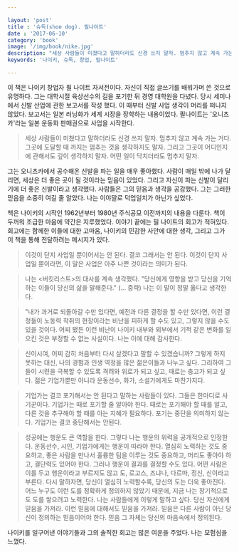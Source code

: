 ```yaml
---

layout: 'post'
title : '슈독(shoe dog). 필나이트'
date : '2017-06-10'
category: 'book'
image: '/img/book/nike.jpg'
description: "세상 사람들이 미쳤다고 말하더라도 신경 쓰지 말자. 멈추지 않고 계속 가는 거다. 그곳에 도달할 때 까지는 멈추는 것을 생각하지도 말자. 그리고 그곳이 어디인지에 관해서도 깊이 생각하지 말자. 어떤 일이 닥치더라도 멈추지 말자."
keywords: '나이키, 슈독, 창업, 필나이트'

---
```


이 책은 나이키 창업자 필 나이트 자서전이다. 자신이 직접 글쓰기를 배워가며 쓴 것으로 유명하다. 그는 대학시절 육상선수의 길을 포기한 뒤 경영 대학원을 다녔다. 당시 세미나에서 신발 산업에 관한 보고서를 작성 했다. 이 때부터 신발 사업 생각이 머리를 떠나지 않았다. 보고서는 일본 러닝화가 세계 시장을 장학하는 내용이었다. 필나이트는  '오니츠카'라는 일본 운동화 판매권으로 사업을 시작한다.

> 세상 사람들이 미쳤다고 말하더라도 신경 쓰지 말자. 멈추지 않고 계속 가는 거다. 그곳에 도달할 때 까지는 멈추는 것을 생각하지도 말자. 그리고 그곳이 어디인지에 관해서도 깊이 생각하지 말자. 어떤 일이 닥치더라도 멈추지 말자.

그는 오니츠카에서 공수해온 신발을 파는 일을 매우 좋아했다. 사람이 매일 밖에 나가 달리면, 세상은 더 좋은 곳이 될 것이라는 믿음이 있었다. 그리고 자신이 파는 신발이 달리기에 더 좋은 신발이라고 생각했다. 사람들은 그의 믿음과 생각을 공감했다. 그는 그러한 믿음을 소중히 여길 줄 알았다. 나는 이야말로 덕업일치가 아닌가 싶었다.

책은 나이키의 시작인 1962년부터 1980년 주식공모 이전까지의 내용을 다룬다. 책이 두꺼워 조급한 마음에 약간은 지루했었다. 이야기 끝에는 필 나이트의 회고가 적혀있다. 회고에는 함께한 이들에 대한 고마움, 나이키의 민감한 사안에 대한 생각, 그리고 그가 이 책을 통해 전달하려는 메시지가 있다.

> 이것이 단지 사업일 뿐이어서는 안 된다. 결코 그래서는 안 된다. 이것이 단지 사업일 뿐이라면, 이 말은 사업은 아주 나쁜 것이라는 의미가 된다.

> 나는 <버킷리스트>의 대사를 계속 생각했다. "당신에게 영향을 받고 당신을 기억하는 이들이 당신의 삶을 말해준다." (... 중략) 나는 이 말이 정말 옳다고 생각한다.

> "내가 과거로 되돌아갈 수만 있다면, 예전과 다른 결정을 할 수만 있다면, 이런 결정들이 노동력 착취의 현장이라는 비난을 피하게 할 수도 있고, 그렇지 않을 수도 있을 것이다. 어찌 됐든 이런 비난이 나이키 내부와 외부에서 기적 같은 변화를 일으킨 것은 부정할 수 없는 사실이다. 나는 이에 대해 감사한다.

> 신이시여, 어찌 감히 처음부터 다시 살겠다고 말할 수 있겠습니까? 그렇게 하지 못하는 대신, 나의 경험과 인생 역정을 많은 젊은이들과 나누고 싶다. 그리하여 그들이 시련을 극복할 수 있도록 격려와 위로가 되고 싶고, 때로는 충고가 되고 싶다. 젊은 기업가뿐만 아니라 운동선수, 화가, 소설가에게도 마찬가지다.

> 기업가는 결코 포기해서는 안 된다고 말하는 사람들이 있다. 그들은 한마디로 사기꾼이다. 기업가는 때로 포기할 줄 알아야 한다. 때로는 포기해야 할 때를 알고, 다른 것을 추구해야 할 때를 아는 지혜가 필요하다. 포기는 중단을 의미하지 않는다. 기업가는 결코 중단해서는 안된다.

> 성공에는 행운도 큰 역할을 한다. 그렇다 나는 행운의 위력을 공개적으로 인정한다. 운동선수, 시인, 기업가에게는 행운이 따라야 한다. 열심히 노력하는 것도 중요하고, 좋은 사람을 만나서 훌륭한 팀을 이루는 것도 중요하고, 머리도 좋아야 하고, 결단력도 있어야 한다. 그러나 행운이 결과를 결정할 수도 있다. 어떤 사람은 이를 두고 행운이라고 부르지도 않고 도, 로고스, 즈냐나, 다르마, 정신, 신이라고 부른다. 다시 말하자면, 당신이 열심히 노력할수록, 당신의 도는 더욱 좋아진다. 어느 누구도 이런 도를 정확하게 정의하지 않았기 때문에, 지금 나는 장기적으로도 도를 쌓으려고 노력한다. 나는 사람들에게 이렇게 말하고 싶다. 당신 자신에게 믿음을 가져라. 이런 믿음에 대해서도 믿음을 가져라. 믿음은 다른 사람이 아닌 당신이 정의하는 믿음이어야 한다. 믿음 그 자체는 당신의 마음속에서 정의된다.

나이키를 일구어낸 이야기들과 그의 솔직한 회고는 많은 여운을 주었다. 나는 모험심을 느꼈다.
